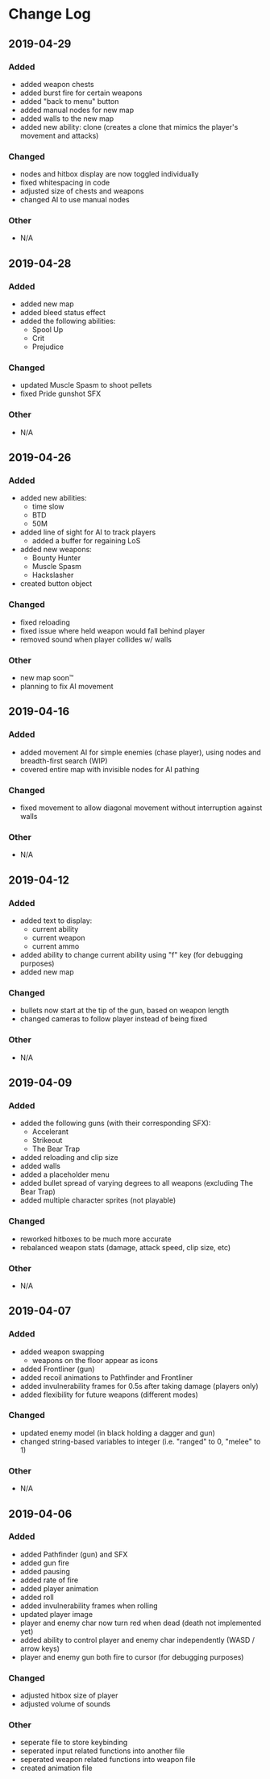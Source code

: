 # Change Log
## 2019-04-29
### Added
- added weapon chests 
- added burst fire for certain weapons
- added "back to menu" button
- added manual nodes for new map
- added walls to the new map
- added new ability: clone (creates a clone that mimics the player's movement and attacks)

### Changed
- nodes and hitbox display are now toggled individually
- fixed whitespacing in code
- adjusted size of chests and weapons
- changed AI to use manual nodes

### Other
- N/A


## 2019-04-28
### Added
- added new map
- added bleed status effect
- added the following abilities:
	- Spool Up
	- Crit
	- Prejudice
	
### Changed
- updated Muscle Spasm to shoot pellets
- fixed Pride gunshot SFX

### Other
- N/A

## 2019-04-26
### Added
- added new abilities: 
	- time slow
	- BTD
	- 50M
- added line of sight for AI to track players
  - added a buffer for regaining LoS
- added new weapons:
	- Bounty Hunter
	- Muscle Spasm
	- Hackslasher
- created button object

### Changed
- fixed reloading 
- fixed issue where held weapon would fall behind player
- removed sound when player collides w/ walls

### Other
- new map soon™
- planning to fix AI movement


## 2019-04-16
### Added
- added movement AI for simple enemies (chase player), using nodes and breadth-first search (WIP)
- covered entire map with invisible nodes for AI pathing 

### Changed
- fixed movement to allow diagonal movement without interruption against walls

### Other
- N/A


## 2019-04-12
### Added
- added text to display:
  - current ability
  - current weapon
  - current ammo
- added ability to change current ability using "f" key (for debugging purposes)
- added new map

### Changed  
- bullets now start at the tip of the gun, based on weapon length
- changed cameras to follow player instead of being fixed

### Other
- N/A


## 2019-04-09
### Added
- added the following guns (with their corresponding SFX):
  - Accelerant
  - Strikeout
  - The Bear Trap
- added reloading and clip size
- added walls
- added a placeholder menu
- added bullet spread of varying degrees to all weapons (excluding The Bear Trap)
- added multiple character sprites (not playable)

### Changed
- reworked hitboxes to be much more accurate
- rebalanced weapon stats (damage, attack speed, clip size, etc)

### Other
- N/A



## 2019-04-07
### Added
- added weapon swapping
  - weapons on the floor appear as icons
- added Frontliner (gun)
- added recoil animations to Pathfinder and Frontliner
- added invulnerability frames for 0.5s after taking damage (players only)
- added flexibility for future weapons (different modes)

### Changed
- updated enemy model (in black holding a dagger and gun)
- changed string-based variables to integer (i.e. "ranged" to 0, "melee" to 1)

### Other
- N/A



## 2019-04-06
### Added
- added Pathfinder (gun) and SFX
- added gun fire
- added pausing 
- added rate of fire
- added player animation
- added roll
- added invulnerability frames when rolling
- updated player image
- player and enemy char now turn red when dead (death not implemented yet)
- added ability to control player and enemy char independently (WASD / arrow keys)
- player and enemy gun both fire to cursor (for debugging purposes)

### Changed
- adjusted hitbox size of player
- adjusted volume of sounds

### Other
- seperate file to store keybinding
- seperated input related functions into another file
- seperated weapon related functions into weapon file
- created animation file
